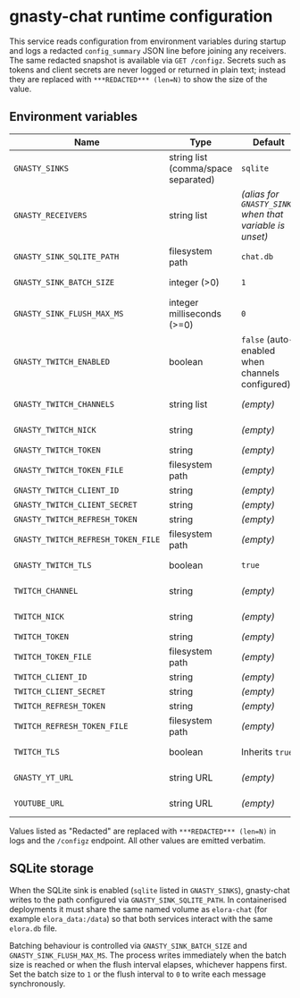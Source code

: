 # gnasty-chat runtime configuration

This service reads configuration from environment variables during startup and logs a redacted
`config_summary` JSON line before joining any receivers. The same redacted snapshot is available
via `GET /configz`. Secrets such as tokens and client secrets are never logged or returned in
plain text; instead they are replaced with `***REDACTED*** (len=N)` to show the size of the value.

## Environment variables

| Name | Type | Default | Example | Redaction |
| --- | --- | --- | --- | --- |
| `GNASTY_SINKS` | string list (comma/space separated) | `sqlite` | `sqlite` | Logged verbatim |
| `GNASTY_RECEIVERS` | string list | _(alias for `GNASTY_SINKS` when that variable is unset)_ | `sqlite` | Logged verbatim |
| `GNASTY_SINK_SQLITE_PATH` | filesystem path | `chat.db` | `/data/elora.db` | Logged verbatim |
| `GNASTY_SINK_BATCH_SIZE` | integer (>0) | `1` | `50` | Logged verbatim |
| `GNASTY_SINK_FLUSH_MAX_MS` | integer milliseconds (>=0) | `0` | `250` | Logged verbatim |
| `GNASTY_TWITCH_ENABLED` | boolean | `false` (auto-enabled when channels configured) | `true` | Logged verbatim |
| `GNASTY_TWITCH_CHANNELS` | string list | _(empty)_ | `elora` | Logged verbatim |
| `GNASTY_TWITCH_NICK` | string | _(empty)_ | `elora_bot` | Logged verbatim |
| `GNASTY_TWITCH_TOKEN` | string | _(empty)_ | `oauth:xxxx` | Redacted |
| `GNASTY_TWITCH_TOKEN_FILE` | filesystem path | _(empty)_ | `/secrets/twitch_access` | Logged verbatim |
| `GNASTY_TWITCH_CLIENT_ID` | string | _(empty)_ | `abcd1234` | Redacted |
| `GNASTY_TWITCH_CLIENT_SECRET` | string | _(empty)_ | `super-secret` | Redacted |
| `GNASTY_TWITCH_REFRESH_TOKEN` | string | _(empty)_ | `refresh-xxxx` | Redacted |
| `GNASTY_TWITCH_REFRESH_TOKEN_FILE` | filesystem path | _(empty)_ | `/secrets/twitch_refresh` | Logged verbatim |
| `GNASTY_TWITCH_TLS` | boolean | `true` | `false` | Logged verbatim |
| `TWITCH_CHANNEL` | string | _(empty)_ | `elora` | Logged verbatim |
| `TWITCH_NICK` | string | _(empty)_ | `elora_bot` | Logged verbatim |
| `TWITCH_TOKEN` | string | _(empty)_ | `oauth:xxxx` | Redacted |
| `TWITCH_TOKEN_FILE` | filesystem path | _(empty)_ | `/secrets/twitch_access` | Logged verbatim |
| `TWITCH_CLIENT_ID` | string | _(empty)_ | `abcd1234` | Redacted |
| `TWITCH_CLIENT_SECRET` | string | _(empty)_ | `super-secret` | Redacted |
| `TWITCH_REFRESH_TOKEN` | string | _(empty)_ | `refresh-xxxx` | Redacted |
| `TWITCH_REFRESH_TOKEN_FILE` | filesystem path | _(empty)_ | `/secrets/twitch_refresh` | Logged verbatim |
| `TWITCH_TLS` | boolean | Inherits `true` | `false` | Logged verbatim |
| `GNASTY_YT_URL` | string URL | _(empty)_ | `https://www.youtube.com/watch?v=jfKfPfyJRdk` | Logged verbatim |
| `YOUTUBE_URL` | string URL | _(empty)_ | `https://www.youtube.com/watch?v=jfKfPfyJRdk` | Logged verbatim |

Values listed as "Redacted" are replaced with `***REDACTED*** (len=N)` in logs and the `/configz`
endpoint. All other values are emitted verbatim.

## SQLite storage

When the SQLite sink is enabled (`sqlite` listed in `GNASTY_SINKS`), gnasty-chat writes to the path
configured via `GNASTY_SINK_SQLITE_PATH`. In containerised deployments it must share the same named
volume as `elora-chat` (for example `elora_data:/data`) so that both services interact with the same
`elora.db` file.

Batching behaviour is controlled via `GNASTY_SINK_BATCH_SIZE` and `GNASTY_SINK_FLUSH_MAX_MS`. The
process writes immediately when the batch size is reached or when the flush interval elapses,
whichever happens first. Set the batch size to `1` or the flush interval to `0` to write each
message synchronously.
